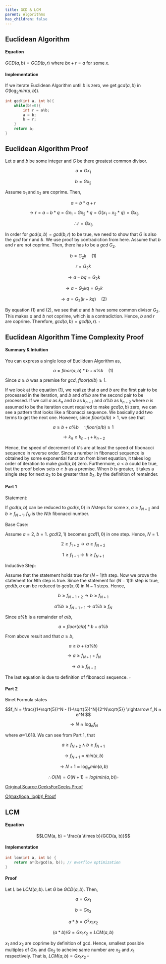 ```yaml
---
title: GCD & LCM
parent: Algorithms
has_children: false
---
```

## Euclidean Algorithm
#### Equation
$GCD(a, b) = GCD(b, r)$ where $bx+r = a$ for some $x$.
#### Implementation
If we iterate Euclidean Algorithm until $b$ is zero, we get $gcd(a, b)$ in $O(\log_2{min(a,b)})$.
```cpp
int gcd(int a, int b){
	while(b!=0){
		int r = a%b;
		a = b;
		b = r;
	}
	return a;
}
```
## Euclidean Algorithm Proof
Let $a$ and $b$ be some integer and $G$ be there greatest common divisor.

$$a = Gx_1$$

$$b = Gx_2$$

Assume $x_1$ and $x_2$ are coprime. Then,

$$ a = b*q + r $$

$$\rightarrow r = a - b*q = Gx_1 - Gx_2*q = G(x_1 - x_2*q) = Gx_3$$

$$\therefore r = Gx_3$$

In order for $gcd(a, b) = gcd(b, r)$ to be true, we need to show that $G$ is also
the $gcd$ for $r$ and $b$. We use proof by contradiction from here.
Assume that $b$ and $r$ are not coprime. Then, there has to be a $gcd$ $G_2$.

$$b = G_2k \quad (1)$$

$$r = G_2k$$

$$\rightarrow a-bq = G_2k $$

$$\rightarrow a-G_2kq = G_2k $$

$$\rightarrow a = G_2(k+kq) \quad (2)$$

By equation (1) and (2), we see that $a$ and $b$ have some common divisor $G_2$.
This makes $a$ and $b$ not coprime, which is a contradiction. Hence, $b$ and $r$ are coprime.
Therefore, $gcd(a, b) = gcd(b, r)$. $\square$


## Euclidean Algorithm Time Complexity Proof
#### Summary & Intuition

You can express a single loop of Euclidean Algorithm as,

$$ a = floor(a, b)*b + a\%b \quad (1)$$

Since $a \geq b$ was a premise for $gcd$, $floor(a/b)\geq1$.

If we look at the equation (1), we realize that $a$ and $b$ are
the first pair to be processed in the iteration, and $b$ and $a\%b$ are
the second pair to be processed. If we call $a$ as $k_{n}$ and $b$ as $k_{n-1}$ and
$a\%b$ as $k_{n-2}$ where $n$ is assumed to be the iteration count required to
make $gcd(a, b)$ zero, we can see a pattern that looks like a fibonacci sequence. We
basically add two terms to get the next one. However, since $floor(a/b)\geq1$,
we see that 

$$ a \geq b + a\%b \quad \because floor(a/b)\geq1 $$

$$ \rightarrow k_n \geq k_{n-1} + k_{n-2}$$

Hence, the speed of decrement of k's are at least the speed of fibonacci sequence in
reverse order. Since a number in fibonacci sequence is obtained by some exponential function
from binet equation, it takes log order of iteration to make $gcd(a, b)$ zero.
Furthermore, $a\lt b$ could be true, but the proof below sets $a\geq b$ as a premise. When $b$ is greater,
it takes a single step for next $a_2$ to be greater than $b_2$, by the definition of remainder.


#### Part 1

Statement:

If $gcd(a, b)$ can be reduced to $gcd(x, 0)$ in $N$steps for some x,
$a \geq f_{N+2}$ and $b \geq f_{N+1}$. $f_{N}$ is the $N$th fibonacci number.

Base Case:

Assume $a=2$, $b=1$. $gcd(2,1)$ becomes $gcd(1,0)$ in one step. Hence, $N=1$. 

$$ 2 \geq f_{1+2} \rightarrow a \geq f_{N+2} $$

$$ 1 \geq f_{1+1} \rightarrow b \geq f_{N+1} $$

Inductive Step:

Assume that the statement holds true for $(N-1)$th step. Now we prove the statement for $N$th step is true.
Since the statement for $(N-1)$th step is true, $gcd(b, a%b)$ can be reduced to $gcd(x, 0)$ in $N-1$ steps. Hence,

$$b \geq f_{N-1+2} \rightarrow b \geq f_{N+1}$$

$$a\%b \geq f_{N-1+1} \rightarrow a\%b \geq f_{N}$$

Since $a\%b$ is a remainder of $a/b$,

$$a=floor(a/b)*b + a\%b$$

From above result and that $a \geq b$,

$$a \geq b + (a\%b)$$

$$\rightarrow a \geq f_{N+1} + f_N$$

$$\rightarrow a \geq f_{N+2}$$

The last equation is due to definition of fibonacci sequence. $\square$

#### Part 2

Binet Formula states

$$f_N =  \frac{(1+\sqrt{5})^N - (1-\sqrt{5})^N}{2^N\sqrt{5}} \rightarrow f_N ≈ ∅^N $$

$$\rightarrow N ≈ \log_{∅}{f_N}$$

where ∅≈1.618. We can see from Part 1, that

$$a \geq f_{N+2} \wedge b \geq f_{N+1}$$

$$\rightarrow f_{N+1} ≈ min(a,b)$$

$$\rightarrow N+1 ≈ \log_{∅}{min(a,b)}$$

$$\therefore O(N) = O(N+1) = log(min(a,b))\square$$

[Original Source GeeksForGeeks Proof](https://www.geeksforgeeks.org/time-complexity-of-euclidean-algorithm/) 

[O(max(loga, logb)) Proof](https://dandalf.tistory.com/123)






## LCM
#### Equation
$$LCM(a, b) = \frac{a \times b}{GCD(a, b)}$$
#### Implementation
```cpp
int lcm(int a, int b) {
    return a*(b/gcd(a, b)); // overflow optimization
}
```
#### Proof
Let $L$ be $LCM(a, b)$. Let $G$ be $GCD(a, b)$. Then,

$$a = Gx_1$$

$$b = Gx_2$$

$$a*b = G^2x_1x_2$$

$$(a*b)/G = Gx_1x_2 = LCM(a, b)$$

$x_1$ and $x_2$ are coprime by definition of gcd. Hence,
smallest possible multiples of $Gx_1$ and $Gx_2$ to acheive same number 
are $x_2$ and $x_1$ respectively. That is, $LCM(a, b) = Gx_1x_2$ $\square$

